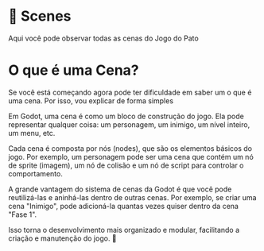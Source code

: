 <h1>🦆 Scenes</h1>
<p>Aqui você pode observar todas as cenas do Jogo do Pato</p>

<h1>O que é uma Cena?</h1>
<p>Se você está começando agora pode ter dificuldade em saber um o que é uma cena. Por isso, vou explicar de forma simples</p>

<p>Em Godot, uma cena é como um bloco de construção do jogo. Ela pode representar qualquer coisa: um personagem, um inimigo, um nível inteiro, um menu, etc.</p>

<p>Cada cena é composta por nós (nodes), que são os elementos básicos do jogo. Por exemplo, um personagem pode ser uma cena que contém um nó de sprite (imagem), um nó de colisão e um nó de script para controlar o comportamento.</p>

<p>A grande vantagem do sistema de cenas da Godot é que você pode reutilizá-las e aninhá-las dentro de outras cenas. Por exemplo, se criar uma cena "Inimigo", pode adicioná-la quantas vezes quiser dentro da cena "Fase 1".</p>

<p>Isso torna o desenvolvimento mais organizado e modular, facilitando a criação e manutenção do jogo. 🚀</p>
